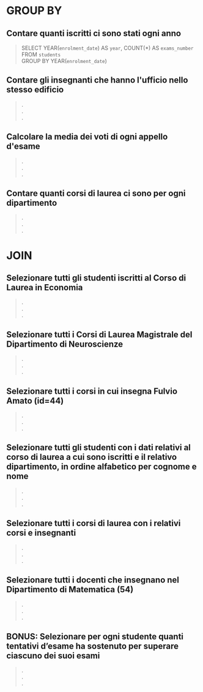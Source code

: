 # GROUP BY

## Contare quanti iscritti ci sono stati ogni anno

> SELECT YEAR(`enrolment_date`) AS `year`, COUNT(\*) AS `exams_number`  
> FROM `students`  
> GROUP BY YEAR(`enrolment_date`)

## Contare gli insegnanti che hanno l'ufficio nello stesso edificio

> .  
> .  
> .

## Calcolare la media dei voti di ogni appello d'esame

> .  
> .  
> .

## Contare quanti corsi di laurea ci sono per ogni dipartimento

> .  
> .  
> .

# JOIN

## Selezionare tutti gli studenti iscritti al Corso di Laurea in Economia

> .  
> .  
> .

## Selezionare tutti i Corsi di Laurea Magistrale del Dipartimento di Neuroscienze

> .  
> .  
> .

## Selezionare tutti i corsi in cui insegna Fulvio Amato (id=44)

> .  
> .  
> .

## Selezionare tutti gli studenti con i dati relativi al corso di laurea a cui sono iscritti e il relativo dipartimento, in ordine alfabetico per cognome e nome

> .  
> .  
> .

## Selezionare tutti i corsi di laurea con i relativi corsi e insegnanti

> .  
> .  
> .

## Selezionare tutti i docenti che insegnano nel Dipartimento di Matematica (54)

> .  
> .  
> .

## BONUS: Selezionare per ogni studente quanti tentativi d’esame ha sostenuto per superare ciascuno dei suoi esami

> .  
> .  
> .
